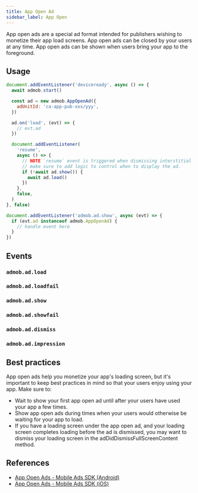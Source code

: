 ```yaml
---
title: App Open Ad
sidebar_label: App Open
---
```


App open ads are a special ad format intended for publishers wishing to monetize their app load screens. App open ads can be closed by your users at any time. App open ads can be shown when users bring your app to the foreground.

## Usage

```js
document.addEventListener('deviceready', async () => {
  await admob.start()

  const ad = new admob.AppOpenAd({
    adUnitId: 'ca-app-pub-xxx/yyy',
  })

  ad.on('load', (evt) => {
    // evt.ad
  })

  document.addEventListener(
    'resume',
    async () => {
      // NOTE `resume` event is triggered when dismissing interstitial ads or by other reasons,
      // make sure to add logic to control when to display the ad.
      if (!await ad.show()) {
        await ad.load()
      })
    },
    false,
  )
}, false)

document.addEventListener('admob.ad.show', async (evt) => {
  if (evt.ad instanceof admob.AppOpenAd) {
    // handle event here
  }
})
```

## Events

### `admob.ad.load`

### `admob.ad.loadfail`

### `admob.ad.show`

### `admob.ad.showfail`

### `admob.ad.dismiss`

### `admob.ad.impression`

## Best practices

App open ads help you monetize your app's loading screen, but it's important to keep best practices in mind so that your users enjoy using your app. Make sure to:

- Wait to show your first app open ad until after your users have used your app a few times.
- Show app open ads during times when your users would otherwise be waiting for your app to load.
- If you have a loading screen under the app open ad, and your loading screen completes loading before the ad is dismissed, you may want to dismiss your loading screen in the adDidDismissFullScreenContent method.

## References

- [App Open Ads - Mobile Ads SDK (Android)](https://developers.google.com/admob/android/app-open-ads)
- [App Open Ads - Mobile Ads SDK (iOS)](https://developers.google.com/admob/ios/app-open-ads)
